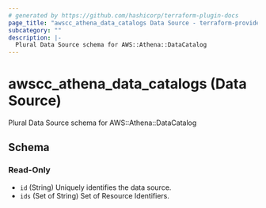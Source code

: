 ```yaml
---
# generated by https://github.com/hashicorp/terraform-plugin-docs
page_title: "awscc_athena_data_catalogs Data Source - terraform-provider-awscc"
subcategory: ""
description: |-
  Plural Data Source schema for AWS::Athena::DataCatalog
---
```


# awscc_athena_data_catalogs (Data Source)

Plural Data Source schema for AWS::Athena::DataCatalog



<!-- schema generated by tfplugindocs -->
## Schema

### Read-Only

- `id` (String) Uniquely identifies the data source.
- `ids` (Set of String) Set of Resource Identifiers.
